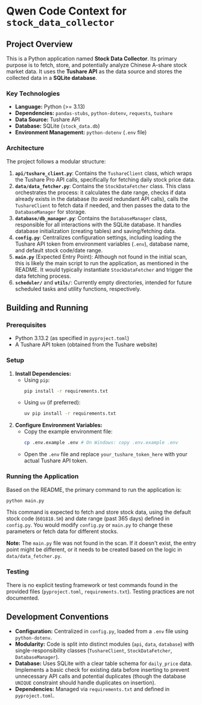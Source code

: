 # Qwen Code Context for `stock_data_collector`

## Project Overview

This is a Python application named **Stock Data Collector**. Its primary purpose is to fetch, store, and potentially analyze Chinese A-share stock market data. It uses the **Tushare API** as the data source and stores the collected data in a **SQLite database**.

### Key Technologies

*   **Language:** Python (>= 3.13)
*   **Dependencies:** `pandas-stubs`, `python-dotenv`, `requests`, `tushare`
*   **Data Source:** Tushare API
*   **Database:** SQLite (`stock_data.db`)
*   **Environment Management:** `python-dotenv` (`.env` file)

### Architecture

The project follows a modular structure:

1.  **`api/tushare_client.py`**: Contains the `TushareClient` class, which wraps the Tushare Pro API calls, specifically for fetching daily stock price data.
2.  **`data/data_fetcher.py`**: Contains the `StockDataFetcher` class. This class orchestrates the process: it calculates the date range, checks if data already exists in the database (to avoid redundant API calls), calls the `TushareClient` to fetch data if needed, and then passes the data to the `DatabaseManager` for storage.
3.  **`database/db_manager.py`**: Contains the `DatabaseManager` class, responsible for all interactions with the SQLite database. It handles database initialization (creating tables) and saving/fetching data.
4.  **`config.py`**: Centralizes configuration settings, including loading the Tushare API token from environment variables (`.env`), database name, and default stock code/date range.
5.  **`main.py`** (Expected Entry Point): Although not found in the initial scan, this is likely the main script to run the application, as mentioned in the README. It would typically instantiate `StockDataFetcher` and trigger the data fetching process.
6.  **`scheduler/`** and **`utils/`**: Currently empty directories, intended for future scheduled tasks and utility functions, respectively.

## Building and Running

### Prerequisites

*   Python 3.13.2 (as specified in `pyproject.toml`)
*   A Tushare API token (obtained from the Tushare website)

### Setup

1.  **Install Dependencies:**
    *   Using `pip`:
        ```bash
        pip install -r requirements.txt
        ```
    *   Using `uv` (if preferred):
        ```bash
        uv pip install -r requirements.txt
        ```
2.  **Configure Environment Variables:**
    *   Copy the example environment file:
        ```bash
        cp .env.example .env # On Windows: copy .env.example .env
        ```
    *   Open the `.env` file and replace `your_tushare_token_here` with your actual Tushare API token.

### Running the Application

Based on the README, the primary command to run the application is:
```bash
python main.py
```
This command is expected to fetch and store stock data, using the default stock code (`601818.SH`) and date range (past 365 days) defined in `config.py`. You would modify `config.py` or `main.py` to change these parameters or fetch data for different stocks.

**Note:** The `main.py` file was not found in the scan. If it doesn't exist, the entry point might be different, or it needs to be created based on the logic in `data/data_fetcher.py`.

### Testing

There is no explicit testing framework or test commands found in the provided files (`pyproject.toml`, `requirements.txt`). Testing practices are not documented.

## Development Conventions

*   **Configuration:** Centralized in `config.py`, loaded from a `.env` file using `python-dotenv`.
*   **Modularity:** Code is split into distinct modules (`api`, `data`, `database`) with single-responsibility classes (`TushareClient`, `StockDataFetcher`, `DatabaseManager`).
*   **Database:** Uses SQLite with a clear table schema for `daily_price` data. Implements a basic check for existing data before inserting to prevent unnecessary API calls and potential duplicates (though the database `UNIQUE` constraint should handle duplicates on insertion).
*   **Dependencies:** Managed via `requirements.txt` and defined in `pyproject.toml`.